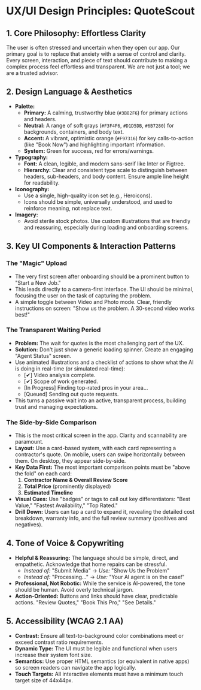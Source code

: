 # UX/UI Design Principles: QuoteScout

## 1. Core Philosophy: Effortless Clarity

The user is often stressed and uncertain when they open our app. Our primary goal is to replace that anxiety with a sense of control and clarity. Every screen, interaction, and piece of text should contribute to making a complex process feel effortless and transparent. We are not just a tool; we are a trusted advisor.

## 2. Design Language & Aesthetics

-   **Palette:**
    -   **Primary:** A calming, trustworthy blue (`#3B82F6`) for primary actions and headers.
    -   **Neutral:** A range of soft grays (`#F3F4F6`, `#D1D5DB`, `#6B7280`) for backgrounds, containers, and body text.
    -   **Accent:** A vibrant, optimistic orange (`#F97316`) for key calls-to-action (like "Book Now") and highlighting important information.
    -   **System:** Green for success, red for errors/warnings.
-   **Typography:**
    -   **Font:** A clean, legible, and modern sans-serif like Inter or Figtree.
    -   **Hierarchy:** Clear and consistent type scale to distinguish between headers, sub-headers, and body content. Ensure ample line height for readability.
-   **Iconography:**
    -   Use a single, high-quality icon set (e.g., Heroicons).
    -   Icons should be simple, universally understood, and used to reinforce meaning, not replace text.
-   **Imagery:**
    -   Avoid sterile stock photos. Use custom illustrations that are friendly and reassuring, especially during loading and onboarding screens.

## 3. Key UI Components & Interaction Patterns

### The "Magic" Upload
-   The very first screen after onboarding should be a prominent button to "Start a New Job."
-   This leads directly to a camera-first interface. The UI should be minimal, focusing the user on the task of capturing the problem.
-   A simple toggle between Video and Photo mode. Clear, friendly instructions on screen: "Show us the problem. A 30-second video works best!"

### The Transparent Waiting Period
-   **Problem:** The wait for quotes is the most challenging part of the UX.
-   **Solution:** Don't just show a generic loading spinner. Create an engaging "Agent Status" screen.
-   Use animated illustrations and a checklist of actions to show what the AI is doing in real-time (or simulated real-time):
    -   [✔] Video analysis complete.
    -   [✔] Scope of work generated.
    -   [In Progress] Finding top-rated pros in your area...
    -   [Queued] Sending out quote requests.
-   This turns a passive wait into an active, transparent process, building trust and managing expectations.

### The Side-by-Side Comparison
-   This is the most critical screen in the app. Clarity and scannability are paramount.
-   **Layout:** Use a card-based system, with each card representing a contractor's quote. On mobile, users can swipe horizontally between them. On desktop, they appear side-by-side.
-   **Key Data First:** The most important comparison points must be "above the fold" on each card:
    1.  **Contractor Name & Overall Review Score**
    2.  **Total Price** (prominently displayed)
    3.  **Estimated Timeline**
-   **Visual Cues:** Use "badges" or tags to call out key differentiators: "Best Value," "Fastest Availability," "Top Rated."
-   **Drill Down:** Users can tap a card to expand it, revealing the detailed cost breakdown, warranty info, and the full review summary (positives and negatives).

## 4. Tone of Voice & Copywriting

-   **Helpful & Reassuring:** The language should be simple, direct, and empathetic. Acknowledge that home repairs can be stressful.
    -   *Instead of:* "Submit Media" -> *Use:* "Show Us the Problem"
    -   *Instead of:* "Processing..." -> *Use:* "Your AI agent is on the case!"
-   **Professional, Not Robotic:** While the service is AI-powered, the tone should be human. Avoid overly technical jargon.
-   **Action-Oriented:** Buttons and links should have clear, predictable actions. "Review Quotes," "Book This Pro," "See Details."

## 5. Accessibility (WCAG 2.1 AA)

-   **Contrast:** Ensure all text-to-background color combinations meet or exceed contrast ratio requirements.
-   **Dynamic Type:** The UI must be legible and functional when users increase their system font size.
-   **Semantics:** Use proper HTML semantics (or equivalent in native apps) so screen readers can navigate the app logically.
-   **Touch Targets:** All interactive elements must have a minimum touch target size of 44x44px.